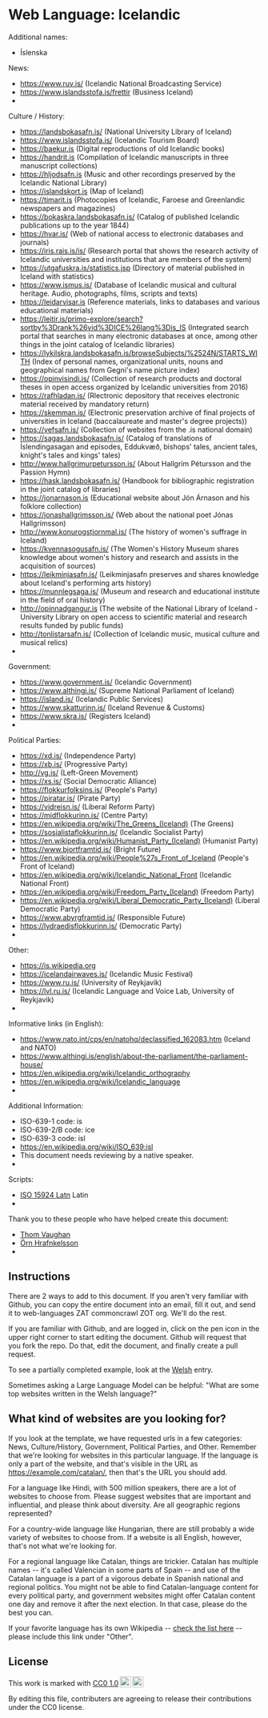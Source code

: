 # Web Language: Icelandic

Additional names:
- Íslenska

News:
- https://www.ruv.is/ (Icelandic National Broadcasting Service)
- https://www.islandsstofa.is/frettir (Business Iceland)
- 

Culture / History:
- https://landsbokasafn.is/ (National University Library of Iceland)
- https://www.islandsstofa.is/ (Icelandic Tourism Board)
- https://baekur.is (Digital reproductions of old Icelandic books)
- https://handrit.is (Compilation of Icelandic manuscripts in three manuscript collections)
- https://hljodsafn.is (Music and other recordings preserved by the Icelandic National Library)
- https://islandskort.is (Map of Iceland)
- https://timarit.is (Photocopies of Icelandic, Faroese and Greenlandic newspapers and magazines)
- https://bokaskra.landsbokasafn.is/ (Catalog of published Icelandic publications up to the year 1844)
- https://hvar.is/ (Web of national access to electronic databases and journals)
- https://iris.rais.is/is/ (Research portal that shows the research activity of Icelandic universities and institutions that are members of the system)
- https://utgafuskra.is/statistics.jsp (Directory of material published in Iceland with statistics)
- https://www.ismus.is/ (Database of Icelandic musical and cultural heritage. Audio, photographs, films, scripts and texts)
- https://leidarvisar.is (Reference materials, links to databases and various educational materials)
- https://leitir.is/primo-explore/search?sortby%3Drank%26vid%3DICE%26lang%3Dis_IS (Integrated search portal that searches in many electronic databases at once, among other things in the joint catalog of Icelandic libraries)
- https://lykilskra.landsbokasafn.is/browseSubjects/%2524N/STARTS_WITH (Index of personal names, organizational units, nouns and geographical names from Gegni's name picture index)
- https://opinvisindi.is/ (Collection of research products and doctoral theses in open access organized by Icelandic universities from 2016)
- https://rafhladan.is/ (Rlectronic depository that receives electronic material received by mandatory return)
- https://skemman.is/ (Electronic preservation archive of final projects of universities in Iceland (baccalaureate and master's degree projects))
- https://vefsafn.is/ (Collection of websites from the .is national domain)
- https://sagas.landsbokasafn.is/ (Catalog of translations of Íslendingasagan and episodes, Eddukvæð, bishops' tales, ancient tales, knight's tales and kings' tales)
- http://www.hallgrimurpetursson.is/ (About Hallgrím Pétursson and the Passion Hymn)
- https://hask.landsbokasafn.is/ (Handbook for bibliographic registration in the joint catalog of libraries)
- https://jonarnason.is (Educational website about Jón Árnason and his folklore collection)
- https://jonashallgrimsson.is/ (Web about the national poet Jónas Hallgrímsson)
- http://www.konurogstjornmal.is/ (The history of women's suffrage in Iceland)
- https://kvennasogusafn.is/ (The Women's History Museum shares knowledge about women's history and research and assists in the acquisition of sources)
- https://leikminjasafn.is/ (Leikminjasafn preserves and shares knowledge about Iceland's performing arts history)
- https://munnlegsaga.is/ (Museum and research and educational institute in the field of oral history)
- http://opinnadgangur.is (The website of the National Library of Iceland - University Library on open access to scientific material and research results funded by public funds)
- http://tonlistarsafn.is/ (Collection of Icelandic music, musical culture and musical relics)
- 

Government:
- https://www.government.is/ (Icelandic Government)
- https://www.althingi.is/ (Supreme National Parliament of Iceland)
- https://island.is/ (Icelandic Public Services)
- https://www.skatturinn.is/ (Iceland Revenue & Customs)
- https://www.skra.is/ (Registers Iceland)
- 

Political Parties:
- https://xd.is/ (Independence Party)
- https://xb.is/ (Progressive Party)
- http://vg.is/ (Left-Green Movement)
- https://xs.is/ (Social Democratic Alliance)
- https://flokkurfolksins.is/ (People's Party)
- https://piratar.is/ (Pirate Party)
- https://vidreisn.is/ (Liberal Reform Party)
- https://midflokkurinn.is/ (Centre Party)
- https://en.wikipedia.org/wiki/The_Greens_(Iceland) (The Greens)
- https://sosialistaflokkurinn.is/ (Icelandic Socialist Party)
- https://en.wikipedia.org/wiki/Humanist_Party_(Iceland) (Humanist Party)
- https://www.bjortframtid.is/ (Bright Future)
- https://en.wikipedia.org/wiki/People%27s_Front_of_Iceland (People's Front of Iceland)
- https://en.wikipedia.org/wiki/Icelandic_National_Front (Icelandic National Front)
- https://en.wikipedia.org/wiki/Freedom_Party_(Iceland) (Freedom Party)
- https://en.wikipedia.org/wiki/Liberal_Democratic_Party_(Iceland) (Liberal Democratic Party)
- https://www.abyrgframtid.is/ (Responsible Future)
- https://lydraedisflokkurinn.is/ (Democratic Party)
- 

Other:
- https://is.wikipedia.org
- https://icelandairwaves.is/ (Icelandic Music Festival)
- https://www.ru.is/ (University of Reykjavik)
- https://lvl.ru.is/ (Icelandic Language and Voice Lab, University of Reykjavik)
- 

Informative links (in English):
- https://www.nato.int/cps/en/natohq/declassified_162083.htm (Iceland and NATO)
- https://www.althingi.is/english/about-the-parliament/the-parliament-house/
- https://en.wikipedia.org/wiki/Icelandic_orthography
- https://en.wikipedia.org/wiki/Icelandic_language
- 

Additional Information:
- ISO-639-1 code: is
- ISO-639-2/B code: ice
- ISO-639-3 code: isl
- https://en.wikipedia.org/wiki/ISO_639:isl
- This document needs reviewing by a native speaker.
- 


Scripts:
- <a href="https://en.wikipedia.org/wiki/ISO_15924">ISO 15924 Latn</a> Latin
- 

Thank you to these people who have helped create this document:
- [Thom Vaughan](https://github.com/thunderpoot)
- [Örn Hrafnkelsson](https://github.com/OrnElding)
- 

## Instructions

There are 2 ways to add to this document. If you aren't very familiar
with Github, you can copy the entire document into an email, fill it
out, and send it to web-languages ZAT commoncrawl ZOT org. We'll do the rest.

If you are familiar with Github, and are logged in, click on the pen
icon in the upper right corner to start editing the document.
Github will request that you fork the repo. Do that, edit the
document, and finally create a pull request.

To see a partially completed example, look at the
[Welsh](../living/welsh.md) entry.

Sometimes asking a Large Language Model can be helpful: "What are some
top websites written in the Welsh language?"

## What kind of websites are you looking for?

If you look at the template, we have requested urls in a few
categories: News, Culture/History, Government, Political Parties, and
Other. Remember that we're looking for websites in this particular
language. If the language is only a part of the website, and that's
visible in the URL as https://example.com/catalan/, then that's the
URL you should add.

For a language like Hindi, with 500 million speakers, there are a lot
of websites to choose from. Please suggest websites that are important
and influential, and please think about diversity. Are all geographic
regions represented?

For a country-wide language like Hungarian, there are still probably a
wide variety of websites to choose from. If a website is all English,
however, that's not what we're looking for.

For a regional language like Catalan, things are trickier. Catalan has
multiple names -- it's called Valencian in some parts of Spain -- and
use of the Catalan language is a part of a vigorous debate in Spanish
national and regional politics. You might not be able to find
Catalan-language content for every political party, and government
websites might offer Catalan content one day and remove it after
the next election. In that case, please do the best you can.

If your favorite language has its own Wikipedia -- [check the list here](https://en.wikipedia.org/wiki/List_of_Wikipedias) --
please include this link under "Other".

## License

<p xmlns:cc="http://creativecommons.org/ns#" >This work is marked with <a href="https://creativecommons.org/publicdomain/zero/1.0/?ref=chooser-v1" target="_blank" rel="license noopener noreferrer" style="display:inline-block;">CC0 1.0<img style="height:22px!important;margin-left:3px;vertical-align:text-bottom;" src="https://mirrors.creativecommons.org/presskit/icons/cc.svg?ref=chooser-v1" alt=""><img style="height:22px!important;margin-left:3px;vertical-align:text-bottom;" src="https://mirrors.creativecommons.org/presskit/icons/zero.svg?ref=chooser-v1" alt=""></a></p>

By editing this file, contributers are agreeing to release their contributions under the CC0 license.
